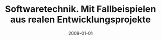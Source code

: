 ---
abstract: ''
authors:
- Thomas Grechenig
- Mario Bernhart
- Roland Breiteneder
- Karin Kappel
date: '2009-01-01'
featured: false
links:
- name: Publik
  url: https://publik.tuwien.ac.at/showentry.php?ID=183631&lang=2
publication_types:
- '5'
publishDate: '2009-01-01'
specifics: 'Pearson Studium, München, Germany, 2009, ISBN: 978-3-8689-4007-7; 688
  S.'
title: Softwaretechnik. Mit Fallbeispielen aus realen Entwicklungsprojekte
url_pdf: ''
---